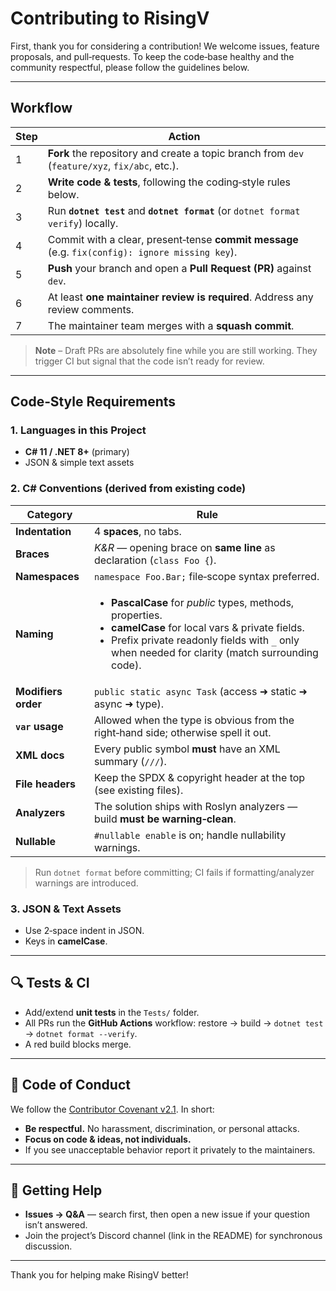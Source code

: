 # Contributing to RisingV

First, thank you for considering a contribution! We welcome issues, feature proposals, and pull‑requests. To keep the code‑base healthy and the community respectful, please follow the guidelines below.

---

## Workflow

| Step | Action                                                                                          |
| ---- |-------------------------------------------------------------------------------------------------|
| 1    | **Fork** the repository and create a topic branch from `dev` (`feature/xyz`, `fix/abc`, etc.).  |
| 2    | **Write code & tests**, following the coding‑style rules below.                                 |
| 3    | Run **`dotnet test`** and **`dotnet format`** (or `dotnet format verify`) locally.              |
| 4    | Commit with a clear, present‑tense **commit message** (e.g. `fix(config): ignore missing key`). |
| 5    | **Push** your branch and open a **Pull Request (PR)** against `dev`.                            |
| 6    | At least **one maintainer review is required**. Address any review comments.                    |
| 7    | The maintainer team merges with a **squash commit**.                                            |

> **Note** – Draft PRs are absolutely fine while you are still working. They trigger CI but signal that the code isn’t ready for review.

---

## Code‑Style Requirements

### 1. Languages in this Project

* **C# 11 / .NET 8+** (primary)
* JSON & simple text assets

### 2. C# Conventions (derived from existing code)

| Category            | Rule                                                                                                                                                                                                                                    |
| ------------------- | --------------------------------------------------------------------------------------------------------------------------------------------------------------------------------------------------------------------------------------- |
| **Indentation**     | 4 **spaces**, no tabs.                                                                                                                                                                                                                  |
| **Braces**          | *K\&R* — opening brace on **same line** as declaration (`class Foo {`).                                                                                                                                                                 |
| **Namespaces**      | `namespace Foo.Bar;` file‑scope syntax preferred.                                                                                                                                                                                       |
| **Naming**          | <ul><li>**PascalCase** for *public* types, methods, properties.</li><li>**camelCase** for local vars & private fields.</li><li>Prefix private readonly fields with `_` only when needed for clarity (match surrounding code).</li></ul> |
| **Modifiers order** | `public static async Task` (access ➜ static ➜ async ➜ type).                                                                                                                                                                            |
| **`var` usage**     | Allowed when the type is obvious from the right‑hand side; otherwise spell it out.                                                                                                                                                      |
| **XML docs**        | Every public symbol **must** have an XML summary (`///`).                                                                                                                                                                               |
| **File headers**    | Keep the SPDX & copyright header at the top (see existing files).                                                                                                                                                                       |
| **Analyzers**       | The solution ships with Roslyn analyzers — build **must be warning‑clean**.                                                                                                                                                             |
| **Nullable**        | `#nullable enable` is on; handle nullability warnings.                                                                                                                                                                                  |

> Run `dotnet format` before committing; CI fails if formatting/analyzer warnings are introduced.

### 3. JSON & Text Assets

* Use 2‑space indent in JSON.
* Keys in **camelCase**.

---

## 🔍 Tests & CI

* Add/extend **unit tests** in the `Tests/` folder.
* All PRs run the **GitHub Actions** workflow: restore → build → `dotnet test` → `dotnet format --verify`.
* A red build blocks merge.

---

## 🤝 Code of Conduct

We follow the [Contributor Covenant v2.1](https://www.contributor-covenant.org/version/2/1/code_of_conduct/). In short:

* **Be respectful.** No harassment, discrimination, or personal attacks.
* **Focus on code & ideas, not individuals.**
* If you see unacceptable behavior report it privately to the maintainers.

---

## 💬 Getting Help

* **Issues → Q\&A** — search first, then open a new issue if your question isn’t answered.
* Join the project’s Discord channel (link in the README) for synchronous discussion.

---

Thank you for helping make RisingV better!

